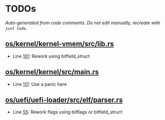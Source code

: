 # TODOs

_Auto-generated from code comments. Do not edit manually, recreate with `just todo`._

## [os/kernel/kernel-vmem/src/lib.rs](./os/kernel/kernel-vmem/src/lib.rs)

- Line [101](./os/kernel/kernel-vmem/src/lib.rs#L101): Rework using bitfield_struct

## [os/kernel/kernel/src/main.rs](./os/kernel/kernel/src/main.rs)

- Line [117](./os/kernel/kernel/src/main.rs#L117): Use a panic here

## [os/uefi/uefi-loader/src/elf/parser.rs](./os/uefi/uefi-loader/src/elf/parser.rs)

- Line [55](./os/uefi/uefi-loader/src/elf/parser.rs#L55): Rework flags using bitflags or bitfield_struct
